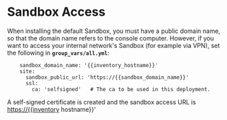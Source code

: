 # Sandbox Access

When installing the default Sandbox, you must have a public domain name, so that the domain name refers to the console computer. However, if you want to access your internal network's Sandbox \(for example via VPN\), set the following in **`group_vars/all.yml`**:

```text
    sandbox_domain_name: '{{inventory_hostname}}'
    site:
      sandbox_public_url: 'https://{{sandbox_domain_name}}'
      ssl:
        ca: 'selfsigned'   # The ca to be used in this deployment.
```

A self-signed certificate is created and the sandbox access URL is [https://{{inventory](https://{{inventory) hostname}}'

